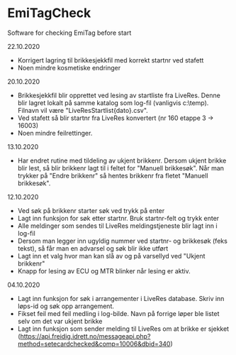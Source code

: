 # EmiTagCheck
Software for checking EmiTag before start

22.10.2020
- Korrigert lagring til brikkesjekkfil med korrekt startnr ved stafett
- Noen mindre kosmetiske endringer

20.10.2020
- Brikkesjekkfil blir opprettet ved lesing av startliste fra LiveRes. Denne blir lagret lokalt på samme katalog som log-fil (vanligvis c:\temp\). Filnavn vil være "LiveResStartlist{dato}.csv".
- Ved stafett så blir startnr fra LiveRes konvertert (nr 160 etappe 3 -> 16003)
- Noen mindre feilrettinger.

13.10.2020
- Har endret rutine med tildeling av ukjent brikkenr. Dersom ukjent brikke blir lest, så blir brikkenr lagt til i feltet for "Manuell brikkesøk". Når man trykker på "Endre brikkenr" så hentes brikkenr fra fletet "Manuell brikkesøk". 

12.10.2020
- Ved søk på brikkenr starter søk ved trykk på enter
- Lagt inn funksjon for søk etter startnr. Bruk startnr-felt og trykk enter
- Alle meldinger som sendes til LiveRes meldingstjeneste blir lagt inn i log-fil
- Dersom man legger inn ugyldig nummer ved startnr- og brikkesøk (feks tekst), så får man en advarsel og søk blir ikke utført
- Lagt inn et valg hvor man kan slå av og på varsellyd ved "Ukjent brikkenr"
- Knapp for lesing av ECU og MTR blinker når lesing er aktiv.

04.10.2020
- Lagt inn funksjon for søk i arrangementer i LiveRes database. Skriv inn løps-id og søk opp arrangement.
- Fikset feil med feil medling i log-bilde. Navn på forrige løper ble listet selv om det var ukjent brikke
- Lagt inn funksjon som sender melding til LiveRes om at brikke er sjekket (https://api.freidig.idrett.no/messageapi.php?method=setecardchecked&comp=10006&dbid=340)

